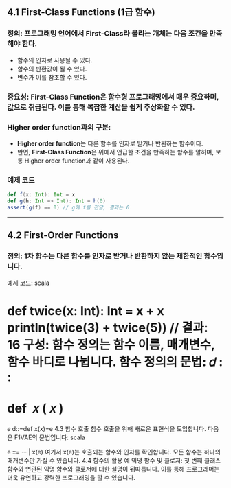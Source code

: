 ## 4.1 First-Class Functions (1급 함수)
### 정의: 프로그래밍 언어에서 First-Class라 불리는 개체는 다음 조건을 만족해야 한다.
- 함수의 인자로 사용될 수 있다.
- 함수의 반환값이 될 수 있다.
- 변수가 이를 참조할 수 있다.

### 중요성: First-Class Function은 함수형 프로그래밍에서 매우 중요하며, 값으로 취급된다. 이를 통해 복잡한 계산을 쉽게 추상화할 수 있다.

### Higher order function과의 구분:
- **Higher order function**는 다른 함수를 인자로 받거나 반환하는 함수이다.
- 반면, **First-Class Function**은 위에서 언급한 조건을 만족하는 함수를 말하며, 보통 Higher order function과 같이 사용된다.

### 예제 코드
```scala
def f(x: Int): Int = x
def g(h: Int => Int): Int = h(0)
assert(g(f) == 0) // g에 f를 전달, 결과는 0
```

---
## 4.2 First-Order Functions
### 정의: 1차 함수는 다른 함수를 인자로 받거나 반환하지 않는 제한적인 함수입니다.
예제 코드:
scala


def twice(x: Int): Int = x + x
println(twice(3) + twice(5)) // 결과: 16
구성: 함수 정의는 함수 이름, 매개변수, 함수 바디로 나뉩니다.
함수 정의의 문법:
𝑑
:
:
=
def 
𝑥
(
𝑥
)
=
𝑒
d::=def x(x)=e
4.3 함수 호출
함수 호출을 위해 새로운 표현식을 도입합니다. 다음은 F1VAE의 문법입니다:
scala


e ::= ··· | x(e)
여기서 x(e)는 호출되는 함수와 인자를 확인합니다. 모든 함수는 하나의 매개변수만 가질 수 있습니다.
4.4 함수의 활용 예
익명 함수 및 클로저: 첫 번째 클래스 함수와 연관된 익명 함수와 클로저에 대한 설명이 뒤따릅니다. 이를 통해 프로그래머는 더욱 유연하고 강력한 프로그래밍을 할 수 있습니다.